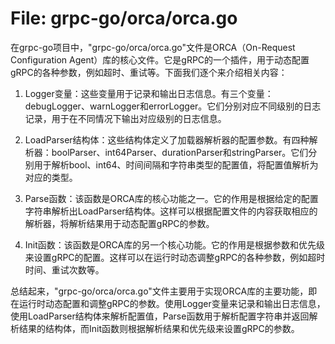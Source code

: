 # File: grpc-go/orca/orca.go

在grpc-go项目中，"grpc-go/orca/orca.go"文件是ORCA（On-Request Configuration Agent）库的核心文件。它是gRPC的一个插件，用于动态配置gRPC的各种参数，例如超时、重试等。下面我们逐个来介绍相关内容：

1. Logger变量：这些变量用于记录和输出日志信息。有三个变量：debugLogger、warnLogger和errorLogger。它们分别对应不同级别的日志记录，用于在不同情况下输出对应级别的日志信息。

2. LoadParser结构体：这些结构体定义了加载器解析器的配置参数。有四种解析器：boolParser、int64Parser、durationParser和stringParser。它们分别用于解析bool、int64、时间间隔和字符串类型的配置值，将配置值解析为对应的类型。

3. Parse函数：该函数是ORCA库的核心功能之一。它的作用是根据给定的配置字符串解析出LoadParser结构体。这样可以根据配置文件的内容获取相应的解析器，将解析结果用于动态配置gRPC的参数。

4. Init函数：该函数是ORCA库的另一个核心功能。它的作用是根据参数和优先级来设置gRPC的配置。这样可以在运行时动态调整gRPC的各种参数，例如超时时间、重试次数等。

总结起来，"grpc-go/orca/orca.go"文件主要用于实现ORCA库的主要功能，即在运行时动态配置和调整gRPC的参数。使用Logger变量来记录和输出日志信息，使用LoadParser结构体来解析配置值，Parse函数用于解析配置字符串并返回解析结果的结构体，而Init函数则根据解析结果和优先级来设置gRPC的参数。

